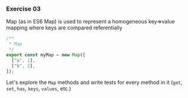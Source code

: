 ### Exercise 03

Map (as in ES6 Map) is used to represent a homogeneous key=>value mapping where keys are compared referentially

```ts
/**
 * Map
 */
export const myMap = new Map([
  ["a", 1],
  ["b", 2],
]);
```

Let's explore the `Map` methods and write tests for every method in it (`get`, `set`, `has`, `keys`, `values`, etc.)
